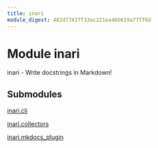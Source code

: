 ```yaml
---
title: inari
module_digest: 482d77437f33ac221ea466619a77ff6d
---
```


# Module inari

inari - Write docstrings in Markdown!

## Submodules

[inari.cli](cli-py.md)

[inari.collectors](collectors-py.md)

[inari.mkdocs_plugin](mkdocs_plugin-py.md)

